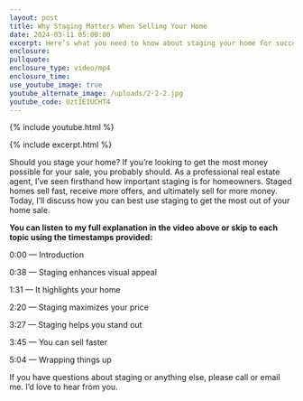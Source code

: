 ```yaml
---
layout: post
title: Why Staging Matters When Selling Your Home
date: 2024-03-11 05:00:00
excerpt: Here’s what you need to know about staging your home for success.
enclosure:
pullquote:
enclosure_type: video/mp4
enclosure_time:
use_youtube_image: true
youtube_alternate_image: /uploads/2-2-2.jpg
youtube_code: UztIE1UCHT4
---
```

{% include youtube.html %}

{% include excerpt.html %}

Should you stage your home? If you’re looking to get the most money possible for your sale, you probably should. As a professional real estate agent, I’ve seen firsthand how important staging is for homeowners. Staged homes sell fast, receive more offers, and ultimately sell for more money. Today, I’ll discuss how you can best use staging to get the most out of your home sale.&nbsp;

**You can listen to my full explanation in the video above or skip to each topic using the timestamps provided:**&nbsp;

0:00 — Introduction&nbsp;

0:38 — Staging enhances visual appeal&nbsp;

1:31 — It highlights your home

2:20 — Staging maximizes your price

3:27 — Staging helps you stand out&nbsp;

3:45 — You can sell faster&nbsp;

5:04 — Wrapping things up

If you have questions about staging or anything else, please call or email me. I’d love to hear from you.